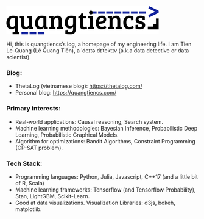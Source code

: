 ![](quangtiencs_small.png "quangtiencs")

Hi, this is quangtiencs’s log, a homepage of my engineering life. I am Tien Le-Quang (Lê Quang Tiến), a ˈdeɪtə dɪˈtektɪv (a.k.a data detective or data scientist).

### Blog:

- ThetaLog (vietnamese blog): https://thetalog.com/
- Personal blog: https://quangtiencs.com/

### Primary interests:

- Real-world applications: Causal reasoning, Search system.
- Machine learning methodologies: Bayesian Inference, Probabilistic Deep Learning, Probabilistic Graphical Models.
- Algorithm for optimizations: Bandit Algorithms, Constraint Programming (CP-SAT problem).

### Tech Stack:

- Programming languages: Python, Julia, Javascript, C++17 (and a little bit of R, Scala)
- Machine learning frameworks: Tensorflow (and Tensorflow Probability), Stan, LightGBM, Scikit-Learn.
- Good at data visualizations. Visualization Libraries: d3js, bokeh, matplotlib.

<!--
**quangtiencs/quangtiencs** is a ✨ _special_ ✨ repository because its `README.md` (this file) appears on your GitHub profile.

Here are some ideas to get you started:

- 🔭 I’m currently working on ...
- 🌱 I’m currently learning ...
- 👯 I’m looking to collaborate on ...
- 🤔 I’m looking for help with ...
- 💬 Ask me about ...
- 📫 How to reach me: ...
- 😄 Pronouns: ...
- ⚡ Fun fact: ...
-->

